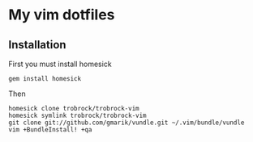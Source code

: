 # My vim dotfiles

## Installation

First you must install homesick

```
gem install homesick
```

Then

```
homesick clone trobrock/trobrock-vim
homesick symlink trobrock/trobrock-vim
git clone git://github.com/gmarik/vundle.git ~/.vim/bundle/vundle
vim +BundleInstall! +qa
```
